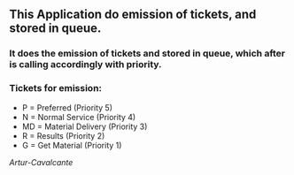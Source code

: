 ## This Application do emission of tickets, and stored in queue.

### It does the emission of tickets and stored in queue, which after is calling  accordingly with priority.
### Tickets for emission:

* P = Preferred (Priority 5)
* N = Normal Service (Priority 4)
* MD = Material Delivery (Priority 3)
* R = Results (Priority 2)
* G = Get Material (Priority 1)

*Artur-Cavalcante*
